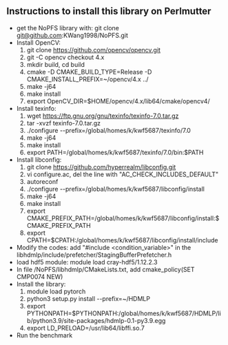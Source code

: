 ## Instructions to install this library on Perlmutter
* get the NoPFS library with: git clone git@github.com:KWang1998/NoPFS.git
* Install OpenCV:
  1. git clone https://github.com/opencv/opencv.git
  2. git -C opencv checkout 4.x
  3. mkdir build, cd build
  4. cmake -D CMAKE_BUILD_TYPE=Release -D CMAKE_INSTALL_PREFIX=~/opencv/4.x ../
  5. make -j64
  6. make install
  7. export OpenCV_DIR=$HOME/opencv/4.x/lib64/cmake/opencv4/
* Install texinfo:
  1. wget https://ftp.gnu.org/gnu/texinfo/texinfo-7.0.tar.gz
  2. tar -xvzf texinfo-7.0.tar.gz
  3. ./configure --prefix=/global/homes/k/kwf5687/texinfo/7.0
  4. make -j64
  5. make install
  6. export PATH=/global/homes/k/kwf5687/texinfo/7.0/bin:$PATH
* Install libconfig:
  1. git clone https://github.com/hyperrealm/libconfig.git
  2. vi configure.ac, del the line with "AC_CHECK_INCLUDES_DEFAULT"
  3. autoreconf
  4. ./configure --prefix=/global/homes/k/kwf5687/libconfig/install
  5. make -j64
  6. make install
  7. export CMAKE_PREFIX_PATH=/global/homes/k/kwf5687/libconfig/install:$CMAKE_PREFIX_PATH
  8. export CPATH=$CPATH:/global/homes/k/kwf5687/libconfig/install/include
* Modify the codes: add "#include <condition_variable>" in the libhdmlp/include/prefetcher/StagingBufferPrefetcher.h
* load hdf5 module: module load cray-hdf5/1.12.2.3
* In file /NoPFS/libhdmlp/CMakeLists.txt, add cmake_policy(SET CMP0074 NEW)
* Install the library:
  1. module load pytorch
  2. python3 setup.py install --prefix=~/HDMLP
  3. export PYTHONPATH=$PYTHONPATH:/global/homes/k/kwf5687/HDMLP/lib/python3.9/site-packages/hdmlp-0.1-py3.9.egg
  4. export LD_PRELOAD=/usr/lib64/libffi.so.7
* Run the benchmark
